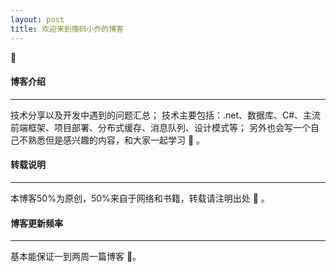 ```yaml
---
layout: post
title: 欢迎来到撸码小乔的博客
---
```


&#x1F33B;

#### 博客介绍
---

技术分享以及开发中遇到的问题汇总；
技术主要包括：.net、数据库、C#、主流前端框架、项目部署、分布式缓存、消息队列、设计模式等；
另外也会写一个自己不熟悉但是感兴趣的内容，和大家一起学习 &#x1F34E;  。


#### 转载说明
---

本博客50%为原创，50%来自于网络和书籍，转载请注明出处 &#x1F34F; 。


#### 博客更新频率
---

基本能保证一到两周一篇博客 &#x1F4D7;。
